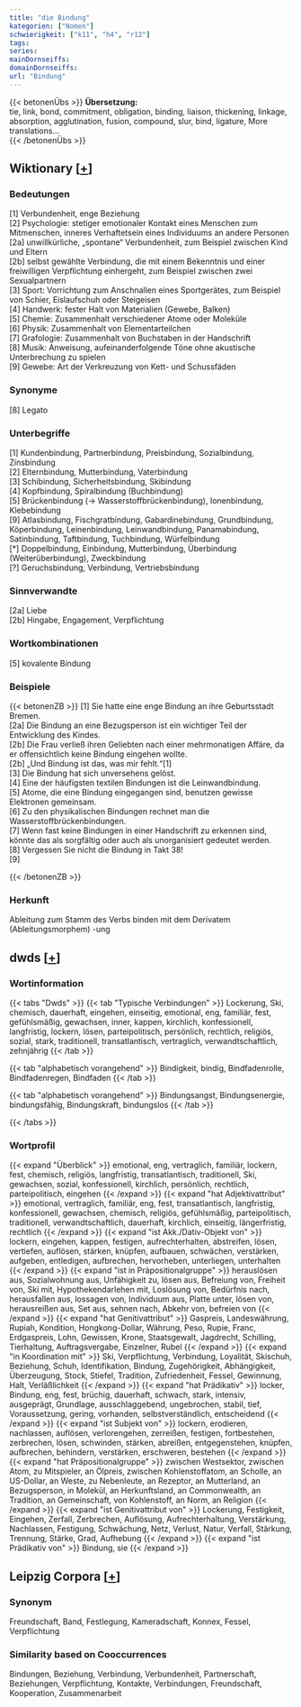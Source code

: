 ```yaml
---
title: "die Bindung"
kategorien: ["Nomen"]
schwierigkeit: ["k11", "h4", "r12"]
tags:
series:
mainDornseiffs:
domainDornseiffs:
url: "Bindung"
---
```


{{< betonenÜbs >}}
**Übersetzung:**  
tie, link, bond, commitment, obligation, binding, liaison, thickening, linkage, absorption, agglutination, fusion, compound, slur, bind, ligature, More translations...  
{{< /betonenÜbs >}}

## Wiktionary [[+](https://de.wiktionary.org/wiki/Bindung)]

### Bedeutungen
[1] Verbundenheit, enge Beziehung  
[2] Psychologie: stetiger emotionaler Kontakt eines Menschen zum Mitmenschen, inneres Verhaftetsein eines Individuums an andere Personen  
[2a] unwillkürliche, „spontane“ Verbundenheit, zum Beispiel zwischen Kind und Eltern  
[2b] selbst gewählte Verbindung, die mit einem Bekenntnis und einer freiwilligen Verpflichtung einhergeht, zum Beispiel zwischen zwei Sexualpartnern  
[3] Sport: Vorrichtung zum Anschnallen eines Sportgerätes, zum Beispiel von Schier, Eislaufschuh oder Steigeisen  
[4] Handwerk: fester Halt von Materialien (Gewebe, Balken)  
[5] Chemie: Zusammenhalt verschiedener Atome oder Moleküle  
[6] Physik: Zusammenhalt von Elementarteilchen  
[7] Grafologie: Zusammenhalt von Buchstaben in der Handschrift  
[8] Musik: Anweisung, aufeinanderfolgende Töne ohne akustische Unterbrechung zu spielen  
[9] Gewebe: Art der Verkreuzung von Kett- und Schussfäden  

### Synonyme
[8] Legato  

### Unterbegriffe
[1] Kundenbindung, Partnerbindung, Preisbindung, Sozialbindung, Zinsbindung  
[2] Elternbindung, Mutterbindung, Vaterbindung  
[3] Schibindung, Sicherheitsbindung, Skibindung  
[4] Kopfbindung, Spiralbindung (Buchbindung)  
[5] Brückenbindung (→ Wasserstoffbrückenbindung), Ionenbindung, Klebebindung  
[9] Atlasbindung, Fischgratbindung, Gabardinebindung, Grundbindung, Köperbindung, Leinenbindung, Leinwandbindung, Panamabindung, Satinbindung, Taftbindung, Tuchbindung, Würfelbindung  
[*] Doppelbindung, Einbindung, Mutterbindung, Überbindung (Weiterüberbindung), Zweckbindung  
[?] Geruchsbindung, Verbindung, Vertriebsbindung  

### Sinnverwandte
[2a] Liebe  
[2b] Hingabe, Engagement, Verpflichtung  

### Wortkombinationen
[5] kovalente Bindung  

### Beispiele
{{< betonenZB >}}
[1] Sie hatte eine enge Bindung an ihre Geburtsstadt Bremen.  
[2a] Die Bindung an eine Bezugsperson ist ein wichtiger Teil der Entwicklung des Kindes.  
[2b] Die Frau verließ ihren Geliebten nach einer mehrmonatigen Affäre, da er offensichtlich keine Bindung eingehen wollte.  
[2b] „Und Bindung ist das, was mir fehlt.“[1]  
[3] Die Bindung hat sich unversehens gelöst.  
[4] Eine der häufigsten textilen Bindungen ist die Leinwandbindung.  
[5] Atome, die eine Bindung eingegangen sind, benutzen gewisse Elektronen gemeinsam.  
[6] Zu den physikalischen Bindungen rechnet man die Wasserstoffbrückenbindungen.  
[7] Wenn fast keine Bindungen in einer Handschrift zu erkennen sind, könnte das als sorgfältig oder auch als unorganisiert gedeutet werden.  
[8] Vergessen Sie nicht die Bindung in Takt 38!  
[9]  

{{< /betonenZB >}}
### Herkunft
Ableitung zum Stamm des Verbs binden mit dem Derivatem (Ableitungsmorphem) -ung  



## dwds [[+](https://www.dwds.de/wb/Bindung)]

### Wortinformation
{{< tabs "Dwds" >}}
{{< tab "Typische Verbindungen" >}}
Lockerung, Ski, chemisch, dauerhaft, eingehen, einseitig, emotional, eng, familiär, fest, gefühlsmäßig, gewachsen, inner, kappen, kirchlich, konfessionell, langfristig, lockern, lösen, parteipolitisch, persönlich, rechtlich, religiös, sozial, stark, traditionell, transatlantisch, vertraglich, verwandtschaftlich, zehnjährig
{{< /tab >}}

{{< tab "alphabetisch vorangehend" >}}
Bindigkeit, bindig, Bindfadenrolle, Bindfadenregen, Bindfaden
{{< /tab >}}

{{< tab "alphabetisch vorangehend" >}}
Bindungsangst, Bindungsenergie, bindungsfähig, Bindungskraft, bindungslos
{{< /tab >}}

{{< /tabs >}}

### Wortprofil
{{< expand "Überblick" >}} emotional, eng, vertraglich, familiär, lockern, fest, chemisch, religiös, langfristig, transatlantisch, traditionell, Ski, gewachsen, sozial, konfessionell, kirchlich, persönlich, rechtlich, parteipolitisch, eingehen {{< /expand >}}
{{< expand "hat Adjektivattribut" >}} emotional, vertraglich, familiär, eng, fest, transatlantisch, langfristig, konfessionell, gewachsen, chemisch, religiös, gefühlsmäßig, parteipolitisch, traditionell, verwandtschaftlich, dauerhaft, kirchlich, einseitig, längerfristig, rechtlich {{< /expand >}}
{{< expand "ist Akk./Dativ-Objekt von" >}} lockern, eingehen, kappen, festigen, aufrechterhalten, abstreifen, lösen, vertiefen, auflösen, stärken, knüpfen, aufbauen, schwächen, verstärken, aufgeben, entledigen, aufbrechen, hervorheben, unterliegen, unterhalten {{< /expand >}}
{{< expand "ist in Präpositionalgruppe" >}} herauslösen aus, Sozialwohnung aus, Unfähigkeit zu, lösen aus, Befreiung von, Freiheit von, Ski mit, Hypothekendarlehen mit, Loslösung von, Bedürfnis nach, herausfallen aus, lossagen von, Individuum aus, Platte unter, lösen von, herausreißen aus, Set aus, sehnen nach, Abkehr von, befreien von {{< /expand >}}
{{< expand "hat Genitivattribut" >}} Gaspreis, Landeswährung, Rupiah, Kondition, Hongkong-Dollar, Währung, Peso, Rupie, Franc, Erdgaspreis, Lohn, Gewissen, Krone, Staatsgewalt, Jagdrecht, Schilling, Tierhaltung, Auftragsvergabe, Einzelner, Rubel {{< /expand >}}
{{< expand "in Koordination mit" >}} Ski, Verpflichtung, Verbindung, Loyalität, Skischuh, Beziehung, Schuh, Identifikation, Bindung, Zugehörigkeit, Abhängigkeit, Überzeugung, Stock, Stiefel, Tradition, Zufriedenheit, Fessel, Gewinnung, Halt, Verläßlichkeit {{< /expand >}}
{{< expand "hat Prädikativ" >}} locker, Bindung, eng, fest, brüchig, dauerhaft, schwach, stark, intensiv, ausgeprägt, Grundlage, ausschlaggebend, ungebrochen, stabil, tief, Voraussetzung, gering, vorhanden, selbstverständlich, entscheidend {{< /expand >}}
{{< expand "ist Subjekt von" >}} lockern, erodieren, nachlassen, auflösen, verlorengehen, zerreißen, festigen, fortbestehen, zerbrechen, lösen, schwinden, stärken, abreißen, entgegenstehen, knüpfen, aufbrechen, behindern, verstärken, erschweren, bestehen {{< /expand >}}
{{< expand "hat Präpositionalgruppe" >}} zwischen Westsektor, zwischen Atom, zu Mitspieler, an Ölpreis, zwischen Kohlenstoffatom, an Scholle, an US-Dollar, an Weste, zu Nebenleute, an Rezeptor, an Mutterland, an Bezugsperson, in Molekül, an Herkunftsland, an Commonwealth, an Tradition, an Gemeinschaft, von Kohlenstoff, an Norm, an Religion {{< /expand >}}
{{< expand "ist Genitivattribut von" >}} Lockerung, Festigkeit, Eingehen, Zerfall, Zerbrechen, Auflösung, Aufrechterhaltung, Verstärkung, Nachlassen, Festigung, Schwächung, Netz, Verlust, Natur, Verfall, Stärkung, Trennung, Stärke, Grad, Aufhebung {{< /expand >}}
{{< expand "ist Prädikativ von" >}} Bindung, sie {{< /expand >}}

## Leipzig Corpora [[+](https://corpora.uni-leipzig.de/en/res?word=Bindung&corpusId=deu_newscrawl-public_2018)]


### Synonym
Freundschaft, Band, Festlegung, Kameradschaft, Konnex, Fessel, Verpflichtung


### Similarity based on Cooccurrences
Bindungen, Beziehung, Verbindung, Verbundenheit, Partnerschaft, Beziehungen, Verpflichtung, Kontakte, Verbindungen, Freundschaft, Kooperation, Zusammenarbeit


